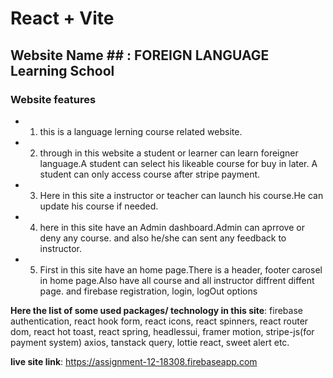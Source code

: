 # React + Vite
## Website Name ## : FOREIGN LANGUAGE Learning School 
### Website features ###
* 1. this is a language lerning course related website.
* 2. through in this website a student or learner can learn foreigner language.A student can select his likeable course for buy in later. A student can only access course after stripe payment.
* 3. Here in this site a instructor or teacher can launch his course.He can update his course if needed. 
* 4. here in this site have an Admin dashboard.Admin can aprrove or deny any course. and also he/she can sent any feedback to instructor.
* 5. First in this site have an home page.There is a header, footer carosel in home page.Also have all course and all instructor diffrent diffent page. and firebase registration, login, logOut options
  
**Here the list of some used packages/ technology in this site**:
firebase authentication, react hook form, react icons, react spinners, react router dom, react hot toast, react spring, headlessui, framer motion, stripe-js(for payment system) axios, tanstack query, lottie react, sweet alert etc.
  
**live site link**: https://assignment-12-18308.firebaseapp.com
